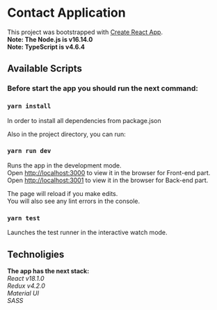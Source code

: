 # Contact Application

This project was bootstrapped with [Create React App](https://github.com/facebook/create-react-app).
\
**Note: The Node.js is v16.14.0**\
**Note: TypeScript is v4.6.4**
## Available Scripts

### Before start the app you should run the next command: 
### `yarn install`
In order to install all dependencies from package.json

Also in the project directory, you can run:

### `yarn run dev`

Runs the app in the development mode.\
Open [http://localhost:3000](http://localhost:3000) to view it in the browser for Front-end part.
\
Open [http://localhost:3001](http://localhost:3001) to view it in the browser for Back-end part.

The page will reload if you make edits.\
You will also see any lint errors in the console.

### `yarn test`

Launches the test runner in the interactive watch mode.

## Technoligies

**The app has the next stack:**\
*React v18.1.0*\
*Redux v4.2.0*\
*Material UI*\
*SASS*

